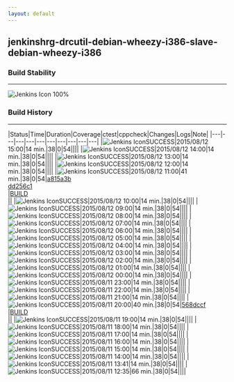 ```yaml
---
layout: default
---
```

## jenkinshrg-drcutil-debian-wheezy-i386-slave-debian-wheezy-i386
### Build Stability
___
![Jenkins Icon](http://jenkinshrg.github.io/images/48x48/health-80plus.png)
100%
  
### Build History
___
|Status|Time|Duration|Coverage|<span class='badge'>ctest</span>|<span class='badge'>cppcheck</span>|Changes|Logs|Note|
|---|---|---|---|---|---|---|---|---|---|
|![Jenkins Icon](http://jenkinshrg.github.io/images/24x24/blue.png)SUCCESS|2015/08/12 15:00|14 min.|38|0|54||||
|![Jenkins Icon](http://jenkinshrg.github.io/images/24x24/blue.png)SUCCESS|2015/08/12 14:00|14 min.|38|0|54||||
|![Jenkins Icon](http://jenkinshrg.github.io/images/24x24/blue.png)SUCCESS|2015/08/12 13:00|14 min.|38|0|54||||
|![Jenkins Icon](http://jenkinshrg.github.io/images/24x24/blue.png)SUCCESS|2015/08/12 12:00|14 min.|38|0|54||||
|![Jenkins Icon](http://jenkinshrg.github.io/images/24x24/blue.png)SUCCESS|2015/08/12 11:00|41 min.|38|0|54|[a815a3b](https://github.com/jrl-umi3218/hmc2/commit/a815a3bd0cbe1a321adda3044bf7944c9b1a9fb6)<br>[dd256c1](https://github.com/jrl-umi3218/hrpsys-humanoid/commit/dd256c1c45b914d8845bf3c297afe0fe41b5eb3f)<br>|[BUILD](https://drive.google.com/file/d/0B54sHwaxmuM4MGtUbHBTWXRTOGc/view?usp=drivesdk)<br>||
|![Jenkins Icon](http://jenkinshrg.github.io/images/24x24/blue.png)SUCCESS|2015/08/12 10:00|14 min.|38|0|54||||
|![Jenkins Icon](http://jenkinshrg.github.io/images/24x24/blue.png)SUCCESS|2015/08/12 09:00|14 min.|38|0|54||||
|![Jenkins Icon](http://jenkinshrg.github.io/images/24x24/blue.png)SUCCESS|2015/08/12 08:00|14 min.|38|0|54||||
|![Jenkins Icon](http://jenkinshrg.github.io/images/24x24/blue.png)SUCCESS|2015/08/12 07:00|14 min.|38|0|54||||
|![Jenkins Icon](http://jenkinshrg.github.io/images/24x24/blue.png)SUCCESS|2015/08/12 06:00|14 min.|38|0|54||||
|![Jenkins Icon](http://jenkinshrg.github.io/images/24x24/blue.png)SUCCESS|2015/08/12 05:00|14 min.|38|0|54||||
|![Jenkins Icon](http://jenkinshrg.github.io/images/24x24/blue.png)SUCCESS|2015/08/12 04:00|14 min.|38|0|54||||
|![Jenkins Icon](http://jenkinshrg.github.io/images/24x24/blue.png)SUCCESS|2015/08/12 03:00|14 min.|38|0|54||||
|![Jenkins Icon](http://jenkinshrg.github.io/images/24x24/blue.png)SUCCESS|2015/08/12 02:00|14 min.|38|0|54||||
|![Jenkins Icon](http://jenkinshrg.github.io/images/24x24/blue.png)SUCCESS|2015/08/12 01:00|14 min.|38|0|54||||
|![Jenkins Icon](http://jenkinshrg.github.io/images/24x24/blue.png)SUCCESS|2015/08/12 00:00|14 min.|38|0|54||||
|![Jenkins Icon](http://jenkinshrg.github.io/images/24x24/blue.png)SUCCESS|2015/08/11 23:00|14 min.|38|0|54||||
|![Jenkins Icon](http://jenkinshrg.github.io/images/24x24/blue.png)SUCCESS|2015/08/11 22:00|14 min.|38|0|54||||
|![Jenkins Icon](http://jenkinshrg.github.io/images/24x24/blue.png)SUCCESS|2015/08/11 21:00|14 min.|38|0|54||||
|![Jenkins Icon](http://jenkinshrg.github.io/images/24x24/blue.png)SUCCESS|2015/08/11 20:00|40 min.|38|0|54|[568dccf](https://github.com/jrl-umi3218/hrpsys-humanoid/commit/568dccfcbdd328e686cf620334ceb1f1936682fb)<br>|[BUILD](https://drive.google.com/file/d/0B54sHwaxmuM4TjV4Unh4ZThNN0E/view?usp=drivesdk)<br>||
|![Jenkins Icon](http://jenkinshrg.github.io/images/24x24/blue.png)SUCCESS|2015/08/11 19:00|14 min.|38|0|54||||
|![Jenkins Icon](http://jenkinshrg.github.io/images/24x24/blue.png)SUCCESS|2015/08/11 18:00|14 min.|38|0|54||||
|![Jenkins Icon](http://jenkinshrg.github.io/images/24x24/blue.png)SUCCESS|2015/08/11 17:00|14 min.|38|0|54||||
|![Jenkins Icon](http://jenkinshrg.github.io/images/24x24/blue.png)SUCCESS|2015/08/11 16:00|14 min.|38|0|54||||
|![Jenkins Icon](http://jenkinshrg.github.io/images/24x24/blue.png)SUCCESS|2015/08/11 15:00|14 min.|38|0|54||||
|![Jenkins Icon](http://jenkinshrg.github.io/images/24x24/blue.png)SUCCESS|2015/08/11 14:00|14 min.|38|0|54||||
|![Jenkins Icon](http://jenkinshrg.github.io/images/24x24/blue.png)SUCCESS|2015/08/11 13:41|14 min.|38|0|54||||
|![Jenkins Icon](http://jenkinshrg.github.io/images/24x24/blue.png)SUCCESS|2015/08/11 12:35|66 min.|38|0|54||||

